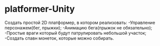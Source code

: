 # platformer-Unity
Создать простой 2D платформер, в котором реализовать:
-Управление персонажем(бег, прыжки);
-Анимацию бега(прыжок не обязательно);
-Простые враги который будут патрулировать небольшой участок;
-Создать спавн монеток, которые можно собирать.

